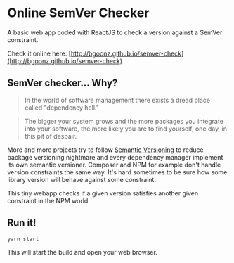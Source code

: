 # Online SemVer Checker


A basic web app coded with ReactJS to check a version against a SemVer constraint.

Check it online here: [http://bgoonz.github.io/semver-check](http://bgoonz.github.io/semver-check)

## SemVer checker... Why?

> In the world of software management there exists a dread place called "dependency hell."

> The bigger your system grows and the more packages you integrate into your software, the more likely you are to find yourself, one day, in this pit of despair.

More and more projects try to follow [Semantic Versioning](http://semver.org/) to reduce package versioning nightmare and every dependency manager implement its own semantic versioner.
Composer and NPM for example don't handle version constraints the same way. It's hard sometimes to be sure how some library version will behave against some constraint.

This tiny webapp checks if a given version satisfies another given constraint in the NPM world.

## Run it!

```
yarn start
```

This will start the build and open your web browser.
